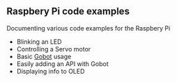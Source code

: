 ## Raspbery Pi code examples

Documenting various code examples for the Raspbery Pi

- Blinking an LED
- Controlling a Servo motor
- Basic [Gobot](https://www.gotbot.co.za/) usage
- Easily adding an API with Gobot
- Displaying info to OLED
